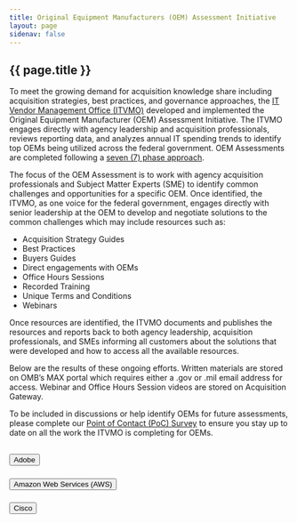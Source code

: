 ```yaml
---
title: Original Equipment Manufacturers (OEM) Assessment Initiative
layout: page
sidenav: false
---
```


<section id="itvmo-oem" class="grid-container border-bottom border-gray-30 padding-left-0 padding-right-1">
  <section id="page-directory"></section>
  <h1 class="margin-top-0">{{ page.title }}</h1>

<div class="margin-bottom-2">

<p>
To meet the growing demand for acquisition knowledge share including acquisition strategies, best practices, and governance approaches, the <a target="_blank" rel="noreferrer noopener" href="https://itvmo.gsa.gov/about/">IT Vendor Management Office (ITVMO)</a> developed and implemented the Original Equipment Manufacturer (OEM) Assessment Initiative.  The ITVMO engages directly with agency leadership and acquisition professionals, reviews reporting data, and analyzes annual IT spending trends to identify top OEMs being utilized across the federal government.  OEM Assessments are completed following a <a target="_blank" rel="noreferrer noopener" href="https://drive.google.com/file/d/1OeVIOgixP0g30tJw0y2CW8OEjWeDagBu">seven (7) phase approach</a>.
</p>
<p>
The focus of the OEM Assessment is to work with agency acquisition professionals and Subject Matter Experts (SME) to identify common challenges and opportunities for a specific OEM.  Once identified, the ITVMO, as one voice for the federal government, engages directly with senior leadership at the OEM to develop and negotiate solutions to the common challenges which may include resources such as:

<ul id="oem-list">
    <li>Acquisition Strategy Guides</li>
    <li>Best Practices</li>
    <li>Buyers Guides</li>
    <li>Direct engagements with OEMs</li>
    <li>Office Hours Sessions</li>
    <li>Recorded Training</li>
    <li>Unique Terms and Conditions</li>
    <li>Webinars</li>
</ul>
</p>
<p>
Once resources are identified, the ITVMO documents and publishes the resources and reports back to both agency leadership, acquisition professionals, and SMEs informing all customers about the solutions that were developed and how to access all the available resources. 
</p>
<p>
Below are the results of these ongoing efforts.  Written materials are stored on OMB’s MAX portal which requires either a .gov or .mil email address for access.  Webinar and Office Hours Session videos are stored on Acquisition Gateway.
</p>
<p>
To be included in discussions or help identify OEMs for future assessments, please complete our <a target="_blank" rel="noreferrer noopener" href="https://app.smartsheetgov.com/b/form/f642f814dd6f4a3285b06b95fb8e4a7a">Point of Contact (PoC) Survey</a> to ensure you stay up to date on all the work the ITVMO is completing for OEMs.
</p>

</div>

<div class="usa-accordion">
<h2></h2>
      <h3 class="usa-accordion__heading">
        <button class="usa-accordion__button" aria-expanded="false" aria-controls="b-a1">
          Adobe
        </button>
      </h3>
      <div id="b-a1" class="usa-accordion__content" hidden="">
      <div>
            <div>
              <p>
                In 2021, the ITVMO began evaluating Adobe through the OEM Assessment Process.  As a result of the Assessment, the ITVMO identified common challenges for Federal agencies focused on a perceived lack of support from Adobe in supporting Federal Agencies with sufficient explanations on how to leverage the Adobe products best suited for their unique environments.
              </p>
              <p>
                The ITVMO has reengaged with Adobe as of February 2023, and will continue to seek solutions and provide updates to previously identified challenges, as well as document and begin discussions on any new issues that the agency community identifies. 
              </p>
              <p>
                Information, resources, and trainings as a result of the Assessment and ongoing engagements can be found below.
              </p>
            </div>
              <div class="grid-row">
                <div class="tablet:grid-col">
                  <div class="bg-primary-lighter padding-105">
                    <h4 id="assessment-info" class="margin-0">Assessment Information</h4>
                  </div>
                  <ul>
                    <li><a header="assessment-info" target="_blank" rel="noreferrer noopener" href="https://community.max.gov/download/attachments/2314102898/Adobe%20-%20Challenges%20and%20Proposed%20Resolutions%20Overview.pdf?api=v2">Agency Challenges & Proposed Solutions</a></li>
                    <li><a target="_blank" rel="noreferrer noopener" href="https://community.max.gov/download/attachments/2314102898/Adobe%20-%20Vendor%20Assessment%20Summary.pdf?api=v2">OEM Assessment Summary</a></li>
                    <li><a target="_blank" rel="noreferrer noopener" href="https://community.max.gov/download/attachments/2314102898/Adobe%20-%20Executive%20Memo%20-%20OEM%20Assessment%20Closeout.pdf?api=v2">Executive Close Out Memo</a></li>
                    <li><a target="_blank" rel="noreferrer noopener" href="https://community.max.gov/download/attachments/2314102898/Adobe%20-%20Vendor%20Assessment%20Closeout.pdf?api=v2">Close Out Flyer</a></li>
                  </ul>
                </div>
                <div class="tablet:grid-col">
                  <div class="bg-primary-lighter padding-105">
                    <h4 class="margin-0">Educational Videos</h4>
                  </div>
                  <ul>
                    <li><i>Coming Soon</i></li>
                  </ul>
                </div>
                <div class="tablet:grid-col">
                  <div class="bg-primary-lighter padding-105">
                    <h4 class="margin-0">Resources</h4>
                  </div>
                  <ul>
                    <li><a target="_blank" rel="noreferrer noopener" href="https://community.max.gov/download/attachments/2314102898/Adobe%20-%20Modernize%20the%20Mission%20of%20Government.pdf?api=v2">Adobe Presentation:  Modernizing the Mission of the Government</a></li>
                    <li><a target="_blank" rel="noreferrer noopener" href="https://community.max.gov/download/attachments/2314102898/Adobe%20-%20Vendor%20Assessment%20Guide.pdf?api=v2">Vendor Assessment Guide</a></li>
                  </ul>
                </div>
              </div>
      </div>
      </div>
      <h3 class="usa-accordion__heading">
        <button class="usa-accordion__button" aria-expanded="false" aria-controls="b-a2">
          Amazon Web Services (AWS)
        </button>
      </h3>
      <div id="b-a2" class="usa-accordion__content" hidden="">
      <div>
            <div>
            <p>
            In August 2021, the ITVMO began evaluating AWS through the OEM Assessment Process. As a result of the Assessment, the ITVMO identified common challenges for Federal agencies focused on monitoring and managing consumption and improved invoice management.  
            </p>
            <p>
              Information, resources, and trainings as a result of the Assessment and ongoing engagements can be found below.
            </p>
              <div class="grid-row">
                <div class="tablet:grid-col">
                  <div class="bg-primary-lighter padding-105">
                    <h4 class="margin-0">Assessment Information</h4>
                  </div>
                  <ul>
                    <li><a target="_blank" rel="noreferrer noopener" href="https://community.max.gov/download/attachments/2314102898/AWS%20-%20Challenges%20and%20Proposed%20Resolutions%20Overview.pdf?api=v2">Agency Challenges & Proposed Solutions</a></li>
                    <li><a target="_blank" rel="noreferrer noopener" href="https://community.max.gov/download/attachments/2314102898/AWS%20-%20Vendor%20Assessment%20Summary.pdf?api=v2">OEM Assessment Summary</a></li>
                    <li><a target="_blank" rel="noreferrer noopener" href="https://community.max.gov/download/attachments/2314102898/AWS%20-%20Executive%20Memo%20-%20OEM%20Assessment%20Closeout.pdf?api=v2">Executive Close Out Memo</a></li>
                    <li><a target="_blank" rel="noreferrer noopener" href="https://community.max.gov/download/attachments/2314102898/AWS%20-%20OEM%20Assessment%20Close-Out%20Summary.pdf?api=v2">Close Out Flyer</a></li>
                  </ul>
                </div>
                <div class="tablet:grid-col">
                  <div class="bg-primary-lighter padding-105">
                    <h4 class="margin-0">Educational Videos</h4>
                  </div>
                  <ul>
                    <li>Webinar - Acquisition Best Practices - <i>Coming Soon</i></li>
                    <li>Office Hours Session 1 - Best Practices Guidance - <i>Coming Soon</i></li>
                    <li>Office Hours Session 2 - Management and Vendor Guidance - <i>Coming Soon</i></li>
                  </ul>
                </div>
                <div class="tablet:grid-col">
                  <div class="bg-primary-lighter padding-105">
                    <h4 class="margin-0">Resources</h4>
                  </div>
                  <ul>
                    <li><a target="_blank" rel="noreferrer noopener" href="https://community.max.gov/download/attachments/2314102898/AWS%20-%20Acquisition%20Best%20Practices.pdf?api=v2">Acquisition Best Practices</a></li>
                    <li><a target="_blank" rel="noreferrer noopener" href="https://community.max.gov/download/attachments/2314102898/AWS%20-%20Acquisitions%20Guide.pdf?api=v2">Acquisitions Guide</a></li>
                  </ul>
                </div>
            </div>
          </div>
      </div>
      </div>
            <h3 class="usa-accordion__heading">
        <button class="usa-accordion__button" aria-expanded="false" aria-controls="b-a3">
          Cisco
        </button>
      </h3>
      <div id="b-a3" class="usa-accordion__content" hidden="">
      <div>
            <div>
              <p>
              In August 2022, the ITVMO began evaluating Cisco through the OEM Assessment Process. As a result of the Assessment, the ITVMO identified common challenges for Federal agencies focused on price escalation and budget planning, license management, end user license agreement confusion, and extended lead times for hardware.
              </p>
              <p>
              Information, resources, and trainings as a result of the Assessment and ongoing engagements can be found below.
              </p>

              <div class="grid-row">
                <div class="tablet:grid-col">
                  <div class="bg-primary-lighter padding-105">
                    <h4 class="margin-0">Assessment Information</h4>
                  </div>
                  <ul>
                    <li><a target="_blank" rel="noreferrer noopener" href="https://community.max.gov/download/attachments/2314102898/Cisco%20-%20Challenges%20and%20Proposed%20Resolutions%20Overview.pdf?api=v2">Agency Challenges & Proposed Solutions</a></li>
                    <li>Executive Close Out Memo - <i>Coming Soon</i></li>
                    <li>Close Out Flyer - <i>Coming Soon</i></li>
                  </ul>
                </div>
                <div class="tablet:grid-col">
                  <div class="bg-primary-lighter padding-105">
                    <h4 class="margin-0">Educational Videos</h4>
                  </div>
                  <ul>
                    <li><i>Coming Soon</i></li>
                  </ul>
                </div>
                <div class="tablet:grid-col">
                  <div class="bg-primary-lighter padding-105">
                    <h4 class="margin-0">Resources</h4>
                  </div>
                  <ul>
                    <li><i>Coming Soon</i></li>
                  </ul>
                </div>
              </div>
            </div>
      </div>
      </div>

      <h3 class="usa-accordion__heading">
        <button class="usa-accordion__button" aria-expanded="false" aria-controls="b-a4">
          Microsoft
        </button>
      </h3>
      <div id="b-a4" class="usa-accordion__content" hidden="">
      <div>
            <div>
              <p>
                In July 2021, the ITVMO began a deep dive of Microsoft to support Agencies with specific procurement issues including transitioning from G3 to G5, negotiating terms and conditions, and contract lifecycle management.  
              </p>
              <p>
                In July 2022, the ITVMO began evaluating Microsoft through the OEM Assessment Process.  As a result of the Assessment, the ITVMO identified common challenges for Federal agencies focused on standard terms and conditions, consumption management, extended audit logging concessions, and annual budget forecasting support.  
              </p>
              <p>
                Information, resources, and trainings as a result of the Assessment and ongoing engagements can be found below.
              </p>
            </div>

              <div class="grid-row">
                <div class="tablet:grid-col">
                  <div class="bg-primary-lighter padding-105">
                    <h4 class="margin-0">Assessment Information</h4>
                  </div>
                  <ul>
                    <li><a target="_blank" rel="noreferrer noopener" href="https://community.max.gov/download/attachments/2314102898/Microsoft%20-%20Challenges%20and%20Proposed%20Resolutions%20Overview.pdf?api=v2">Agency Challenges & Proposed Solutions</a></li>
                    <li>OEM Assessment Summary -<br> <i>Coming Soon</i></li>
                    <li>Executive Close Out Memo -<br> <i>Coming Soon</i></li>
                    <li>Close Out Flyer -<br> <i>Coming Soon</i></li>
                  </ul>
                </div>
                <div class="tablet:grid-col">
                  <div class="bg-primary-lighter padding-105">
                    <h4 class="margin-0">Educational Videos</h4>
                  </div>
                  <ul>
                    <li><a target="_blank" rel="noreferrer noopener" href="https://community.max.gov/download/attachments/2204974006/Microsoft%20Training%201%20Negotiating%20Terms%20and%20Conditions_20210914.pptx?api=v2">Webinar 1: Negotiating Terms and Conditions</a></li>
                    <li><a target="_blank" rel="noreferrer noopener" href="https://community.max.gov/download/attachments/2204974006/Microsoft%20Training%202%20Infrastructure%20and%20Security%20Management_20210923.pptx?api=v2">Webinar 2: Infrastructure and Security Management</a></li>
                    <li><a target="_blank" rel="noreferrer noopener" href="https://community.max.gov/download/attachments/2204974006/Microsoft%20Training%203%20IT%20Contract%20Lifecyle%20Management_20210928.pptx?api=v2">Webinar 3: IT Contract Lifecycle Management</a></li>
                  </ul>
                </div>
                <div class="tablet:grid-col">
                  <div class="bg-primary-lighter padding-105">
                    <h4 class="margin-0">Resources</h4>
                  </div>
                  <ul>
                    <li><a target="_blank" rel="noreferrer noopener" href="https://community.max.gov/download/attachments/2314102898/Microsoft%20-%20G5%20Transition%20Guide.pdf?api=v2">G5 Transition Guide</a></li>
                    <li><a target="_blank" rel="noreferrer noopener" href="https://community.max.gov/download/attachments/2314102898/Microsoft%20-%20Session%201%20-%20Negotiation%20Terms%20and%20Conditions.pdf?api=v2">Session 1:  Negotiating Terms and Conditions</a></li>
                    <li><a target="_blank" rel="noreferrer noopener" href="https://community.max.gov/download/attachments/2314102898/Microsoft%20-%20Session%202%20-%20Infrastructure%20and%20Security%20Management.pdf?api=v2">Session 2:  Infrastructure and Security Management</a></li>
                    <li><a target="_blank" rel="noreferrer noopener" href="https://community.max.gov/download/attachments/2314102898/Microsoft%20-%20Session%203%20-%20IT%20Contract%20Lifecyle%20Management.pdf?api=v2">Session 3:  IT Contract Lifecycle Management</a></li>
                  </ul>
                </div>
              </div>

      </div>
      </div>

      <h3 class="usa-accordion__heading">
        <button class="usa-accordion__button" aria-expanded="false" aria-controls="b-a5">
          Oracle
        </button>
      </h3>
      <div id="b-a5" class="usa-accordion__content" hidden="">
      <div>
            <div>
              <p>
                In May 2021, the ITVMO began evaluating Adobe through the OEM Assessment Process.  As a result of the Assessment, the ITVMO identified common challenges for Federal agencies focused certification and audit clauses, price holds, maintenance and support caps, and virtualization.
              </p>
              <p>
                The ITVMO has reengaged with Oracle as of February 2023, and will continue to seek solutions and provide updates to previously identified challenges, as well as document and begin discussions on any new issues that the agency community identifies. 
              </p>
              <p>
                Information, resources, and trainings as a result of the Assessment and ongoing engagements can be found below.
              </p>
              <div class="grid-row">
                <div class="tablet:grid-col">
                  <div class="bg-primary-lighter padding-105">
                    <h4 class="margin-0">Assessment Information</h4>
                  </div>
                  <ul>
                    <li><a target="_blank" rel="noreferrer noopener" href="https://community.max.gov/download/attachments/2314102898/Oracle%20-%20Challenges%20and%20Proposed%20Resolutions%20Overview.pdf?api=v2">Agency Challenges & Proposed Solutions</a></li>
                    <li>OEM Assessment Summary -<br> <i>Coming Soon</i></li>
                    <li>Executive Close Out Memo -<br> <i>Coming Soon</i></li>
                    <li>Close Out Flyer -<br> <i>Coming Soon</i></li>
                  </ul>
                </div>
                <div class="tablet:grid-col">
                  <div class="bg-primary-lighter padding-105">
                    <h4 class="margin-0">Educational Videos</h4>
                  </div>
                  <ul>
                    <li><i>Coming Soon</i></li>
                  </ul>
                </div>
                <div class="tablet:grid-col">
                  <div class="bg-primary-lighter padding-105">
                    <h4 class="margin-0">Resources</h4>
                  </div>
                  <ul>
                    <li><a target="_blank" rel="noreferrer noopener" href="https://community.max.gov/download/attachments/2314102898/Oracle%20-%20Vendor%20Assessment%20Playbook.pdf?api=v2">Oracle Vendor Assessment Playbook</a></li>
                  </ul>
                </div>
              </div>

            </div>
      </div>
      </div>
      <h3 class="usa-accordion__heading">
        <button class="usa-accordion__button" aria-expanded="false" aria-controls="b-a6">
          Salesforce
        </button>
      </h3>
      <div id="b-a6" class="usa-accordion__content" hidden="">
      <div>
            <div>
              <p>
                In September 2022, the ITVMO began evaluating Salesforce through the OEM Assessment Process. As a result of the Assessment, the ITVMO identified common challenges for Federal agencies focused on inconsistent product codes, migrating licensing models, and lock-in pricing.
              </p>
              <p>
                Information, resources, and trainings as a result of the Assessment and ongoing engagements can be found below.
              </p>
              <div class="grid-row">
                <div class="tablet:grid-col">
                  <div class="bg-primary-lighter padding-105">
                    <h4 class="margin-0">Assessment Information</h4>
                  </div>
                  <ul>
                    <li>Agency Challenges & Proposed Solutions - <i>Coming Soon</i></li>
                    <li>Executive Close Out Memo -<br> <i>Coming Soon</i></li>
                    <li>Close Out Flyer - <i>Coming Soon</i></li>
                  </ul>
                </div>
                <div class="tablet:grid-col">
                  <div class="bg-primary-lighter padding-105">
                    <h4 class="margin-0">Educational Videos</h4>
                  </div>
                  <ul>
                    <li><i>Coming Soon</i></li>
                  </ul>
                </div>
                <div class="tablet:grid-col">
                  <div class="bg-primary-lighter padding-105">
                    <h4 class="margin-0">Resources</h4>
                  </div>
                  <ul>
                    <li><i>Coming Soon</i></li>
                  </ul>
                </div>
              </div>

            </div>
      </div>
      </div>
      <h3 class="usa-accordion__heading">
        <button class="usa-accordion__button" aria-expanded="false" aria-controls="b-a7">
          ServiceNow
        </button>
      </h3>
      <div id="b-a7" class="usa-accordion__content" hidden="">
      <div>
            <div>
              <p>
                In February 2022, the ITVMO began evaluating ServiceNow through the OEM Assessment Process. As a result of the Assessment, the ITVMO identified common challenges for Federal agencies focused on best practices and operations and maintenance.  
              </p>
              <p>
                Information, resources, and trainings as a result of the Assessment and ongoing engagements can be found below.
              </p>
              <div class="grid-row">
                <div class="tablet:grid-col">
                  <div class="bg-primary-lighter padding-105">
                    <h4 class="margin-0">Assessment Information</h4>
                  </div>
                  <ul>
                    <li><a target="_blank" rel="noreferrer noopener" href="https://community.max.gov/download/attachments/2314102898/ServiceNow%20-%20Challenges%20and%20Proposed%20Resolutions%20Overview.pdf?api=v2">Agency Challenges & Proposed Solutions</a></li>
                    <li><a target="_blank" rel="noreferrer noopener" href="https://community.max.gov/download/attachments/2314102898/ServiceNow%20-%20Executive%20Memo%20-%20Assessment%20Closeout.pdf?api=v2">Executive Close Out Memo</a></li>
                    <li><a target="_blank" rel="noreferrer noopener" href="https://community.max.gov/download/attachments/2314102898/ServiceNow%20-%20Assessment%20Close-Out%20Summary.pdf?api=v2">Close Out Flyer</a></li>
                  </ul>
                </div>
                <div class="tablet:grid-col">
                  <div class="bg-primary-lighter padding-105">
                    <h4 class="margin-0">Educational Videos</h4>
                  </div>
                  <ul>
                    <li><a target="_blank" rel="noreferrer noopener" href="https://hallways.cap.gsa.gov/app/#/gateway/it-acquisition-university/148044/servicenow-webinar-1">Webinar 1: Introduction to ServiceNow, Strategy, and Implementation Approaches</a></li>
                    <li><a target="_blank" rel="noreferrer noopener" href="https://hallways.cap.gsa.gov/app/#/gateway/it-acquisition-university/148045/servicenow-webinar-2">Webinar 2: Operating and Maintaining the ServiceNow Platform</a></li>
                    <li><a target="_blank" rel="noreferrer noopener" href="https://hallways.cap.gsa.gov/app/#/gateway/it-acquisition-university/148046/servicenow-webinar-3">Webinar 3: Roadmap Part 1</a></li>
                    <li><a target="_blank" rel="noreferrer noopener" href="https://hallways.cap.gsa.gov/app/#/gateway/it-acquisition-university/148047/servicenow-webinar-4">Webinar 4: Roadmap Part 2</a></li>
                    <li><a target="_blank" rel="noreferrer noopener" href="https://vimeo.com/gsavisualcommunications/review/801300432/4ac0f0841e">Webinar 5: Implementing a Citizen Development Program</a></li>
                    <li><a target="_blank" rel="noreferrer noopener" href="https://vimeo.com/gsavisualcommunications/review/801300403/10b41cd269">Webinar 6: Understanding the Licensing Model and Pricing Framework</a></li>
                  </ul>
                </div>
                <div class="tablet:grid-col">
                  <div class="bg-primary-lighter padding-105">
                    <h4 class="margin-0">Resources</h4>
                  </div>
                  <ul>
                    <li>ServiceNow Acquisition Playbook- <i>Coming Soon</i></li>
                    <li><a target="_blank" rel="noreferrer noopener" href="https://community.max.gov/download/attachments/2314102898/ServiceNow%20-%20Introduction%20to%20ServiceNow.pdf?api=v2">Introduction to ServiceNow, Strategy, and Implementation Approaches</a></li>
                    <li><a target="_blank" rel="noreferrer noopener" href="https://community.max.gov/download/attachments/2314102898/ServiceNow%20-%20Operating%20and%20Maintaining%20the%20ServiceNow%20Platform.pdf?api=v2">Operating and Maintaining the ServiceNow Platform</a></li>
                    <li><a target="_blank" rel="noreferrer noopener" href="https://community.max.gov/download/attachments/2314102898/ServiceNow%20-%20Technology%20Roadmap%20Part%201.pdf?api=v2">Roadmap Part 1</a></li>
                    <li><a target="_blank" rel="noreferrer noopener" href="https://community.max.gov/download/attachments/2314102898/ServiceNow%20-%20Technology%20Roadmap%20Part%202.pdf?api=v2">Roadmap Part 2</a></li>
                    <li><a target="_blank" rel="noreferrer noopener" href="https://community.max.gov/download/attachments/2314102898/ServiceNow%20-%20Implementing%20a%20Citizen%20Development%20Program.pdf?api=v2">Implementing a Citizen Development Program</a></li>
                    <li><a target="_blank" rel="noreferrer noopener" href="https://community.max.gov/download/attachments/2314102898/ServiceNow%20-%20Licensing%20Model%20and%20Pricing%20Framework.pdf?api=v2">Understanding the Licensing Model and Pricing Framework</a></li>
                  </ul>
                </div>
              </div>

            </div>
      </div>
      </div>





</div>
</section>
